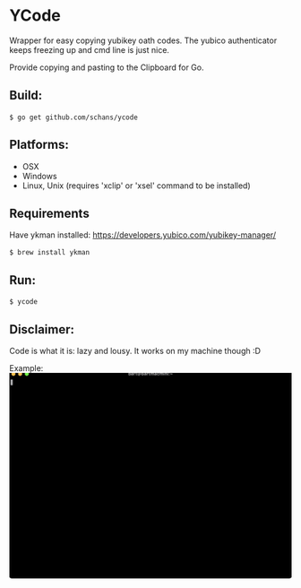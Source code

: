 # YCode 

Wrapper for easy copying yubikey oath codes. The yubico authenticator keeps freezing up and cmd line is just nice.

Provide copying and pasting to the Clipboard for Go.

## Build:
```
$ go get github.com/schans/ycode
```

## Platforms:
* OSX
* Windows
* Linux, Unix (requires 'xclip' or 'xsel' command to be installed)

## Requirements
Have ykman installed: https://developers.yubico.com/yubikey-manager/
```
$ brew install ykman
```

## Run:
```
$ ycode
```

## Disclaimer:
Code is what it is: lazy and lousy. It works on my machine though :D

Example:
<img src="/example.gif?raw=true"/>

